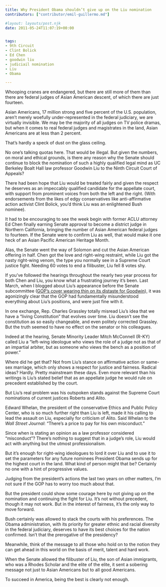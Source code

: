 ```yaml
---
title: Why President Obama shouldn’t give up on the Liu nomination
contributors: ["contributor/emil-guillermo.md"]

#layout: layouts/post.njk
date: 2011-05-24T11:07:19+00:00


tags:
- 9th Circuit
- Clint Bolick
- Ed Chen
- goodwin liu
- judiciail nomination
- Liu
- Obama

---
```


Whooping cranes are endangered, but there are still more of them than there are federal judges of Asian American descent, of which there are just fourteen.

Asian Americans, 17 million strong and five percent of the U.S. population, aren’t merely woefully under-represented in the federal judiciary, we are virtually invisible. We may be the majority of all judges on TV police dramas, but when it comes to real federal judges and magistrates in the land, Asian Americans are at less than 2 percent.

That’s hardly a speck of dust on the glass ceiling. 

No one’s talking quotas here. That would be illegal. But given the numbers, on moral and ethical grounds, is there any reason why the Senate should continue to block the nomination of such a highly qualified legal mind as UC Berkeley Boalt Hall law professor Goodwin Liu to the Ninth Circuit Court of Appeals?

There had been hope that Liu would be treated fairly and given the respect he deserves as an impeccably qualified candidate for the appellate court, with support from prominent voices from both the left and the right. (With endorsements from the likes of edgy conservatives like anti-affirmative action activist Clint Bolick, you’d think Liu was an enlightened Bush nominee). 

It had to be encouraging to see the week begin with former ACLU attorney Ed Chen finally earning Senate approval to become a district judge in Northern California, bringing the number of Asian American federal judges to fourteen.  If the Senate were to confirm Liu as well, that would make it one heck of an Asian Pacific American Heritage Month.

Alas, the Senate went the way of Solomon and cut the Asian American offering in half. Chen got the love and right-wing restraint, while Liu got the nasty right-wing venom, the type you normally see in a Supreme Court justice fight.  Needing 60 votes to end a filibuster, Liu fell 8 votes shy.

If you’ve followed the hearings throughout the nearly two year process for both Chen and Liu, you know what a frustrating journey it’s been. Last March, when I blogged about Liu’s appearance before the Senate subcommittee ([GOP’s cover wearing thin on its distaste for Goodwin][1]), it was agonizingly clear that the GOP had fundamentally misunderstood everything about Liu’s positions, and were just fine with it.

In one exchange, Rep. Charles Grassley totally misread Liu’s idea that we have a “living Constitution” that evolves over time. Liu doesn’t see the constitution as so easily changeable, and even politely corrected Grassley. But the truth seemed to have no effect on the senator or his colleagues.

Indeed at the hearing, Senate Minority Leader Mitch McConnell (R-KY) called Liu a “left-wing ideologue who views the role of a judge not as that of an impartial arbiter, but as someone who views the bench as a position of power.”

Where did he get that? Not from Liu’s stance on affirmative action or same-sex marriage, which only shows a respect for justice and fairness. Radical ideas? Hardly. Pretty mainstream these days. Even more relevant than his writings is Liu’s stated belief that as an appellate judge he would rule on precedent established by the court.  

But Liu’s real problem was his outspoken stands against the Supreme Court nominations of current justices Roberts and Alito.

Edward Whelan, the president of the conservative Ethics and Public Policy Center, who is so much further right than Liu is left, made it his calling to lead the assault on Liu, especially for criticism of Alito.   Said Whelan to the _Wall Street Journal_: “There’s a price to pay for his own misconduct.”

Since when is stating an opinion as a law professor considered “misconduct”? There’s nothing to suggest that in a judge’s role, Liu would act with anything but the utmost professionalism.

But it’s enough for right-wing ideologues to lord it over Liu and to use it to set the parameters for any future nominees President Obama sends up for the highest court in the land. What kind of person might that be? Certainly no one with a hint of progressive values.

Judging from the president’s actions the last two years on other matters, I’m not sure if the GOP has to worry too much about that.

But the president could show some courage here by not giving up on the nomination and continuing the fight for Liu. It’s not without precedent, though it may not work. But in the interest of fairness, it’s the only way to move forward.

Bush certainly was allowed to stack the courts with his preferences. The Obama administration, with its priority for greater ethnic and racial diversity in the federal judiciary, deserves to have its best choices for the nation confirmed. Isn’t that the prerogative of the presidency?

Meanwhile, think of the message to all those who hold on to the notion they can get ahead in this world on the basis of merit, talent and hard work.

When the Senate allowed the filibuster of Liu, the son of Asian immigrants, who was a Rhodes Scholar and the elite of the elite, it sent a sobering message not just to Asian Americans but to all good Americans.

To succeed in America, being the best is clearly not enough.

[1]: (/blog/gops-cover-wearing-thin-on-its-distaste-for-goodwin-liu/)
